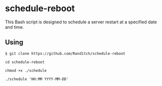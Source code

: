 # schedule-reboot
This Bash script is designed to schedule a server restart at a specified date and time.
## Using 
`$ git clone https://github.com/Rand1tch/schedule-reboot`

`cd schedule-reboot`

`chmod +x ./schedule`

`./schedule 'HH:MM YYYY-MM-DD'`
